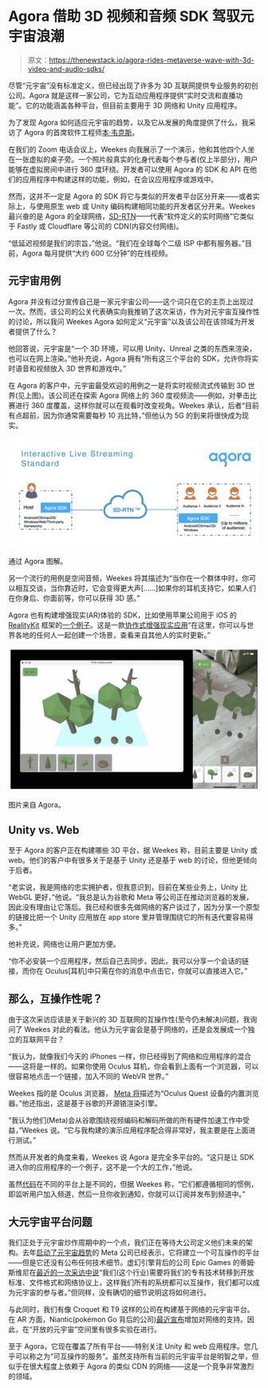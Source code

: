 # Agora 借助 3D 视频和音频 SDK 驾驭元宇宙浪潮

> 原文：<https://thenewstack.io/agora-rides-metaverse-wave-with-3d-video-and-audio-sdks/>

尽管“元宇宙”没有标准定义，但已经出现了许多为 3D 互联网提供专业服务的初创公司。Agora 就是这样一家公司，它为互动应用程序提供“实时交流和直播功能”。它的功能涵盖各种平台，但目前主要用于 3D 网络和 Unity 应用程序。

为了发现 Agora 如何适应元宇宙的趋势，以及它从发展的角度提供了什么，我采访了 Agora 的首席软件工程师[本·韦克斯](https://www.linkedin.com/in/benjamin-weekes/)。

在我们的 Zoom 电话会议上，Weekes 向我展示了一个演示，他和其他四个人坐在一张虚拟的桌子旁。一个照片般真实的化身代表每个参与者(仅上半部分)，用户能够在虚拟房间中进行 360 度环绕。开发者可以使用 Agora 的 SDK 和 API 在他们的应用程序中构建这样的功能，例如，在会议应用程序或游戏中。

然而，这并不一定是 Agora 的 SDK 将它与类似的开发者平台区分开来——或者实际上，与使用原生 web 或 Unity 编码构建相同功能的开发者区分开来。Weekes 最兴奋的是 Agora 的全球网络，[SD-RTN](https://docs.agora.io/en/live-streaming/product_live_standard)——代表“软件定义的实时网络”它类似于 Fastly 或 Cloudflare 等公司的 CDN(内容交付网络)。

“低延迟视频是我们的宗旨，”他说。“我们在全球每个二级 ISP 中都有服务器。”目前，Agora 每月提供“大约 600 亿分钟”的在线视频。

## 元宇宙用例

Agora 并没有过分宣传自己是一家元宇宙公司——这个词只在它的主页上出现过一次。然而，该公司的公关代表确实向我推销了这次采访，作为对元宇宙互操作性的讨论，所以我问 Weekes Agora 如何定义“元宇宙”以及该公司在该领域为开发者提供了什么？

他回答说，元宇宙是“一个 3D 环境，可以用 Unity、Unreal 之类的东西来渲染，也可以在网上渲染。”他补充说，Agora 拥有“所有这三个平台的 SDK，允许你将实时语音和视频放入 3D 世界和游戏中。”

在 Agora 的客户中，元宇宙最受欢迎的用例之一是将实时视频流式传输到 3D 世界(见上图)。该公司还在探索 Agora 网络上的 360 度视频流——例如，对拳击比赛进行 360 度覆盖，这样你就可以在观看时改变视角。Weekes 承认，后者“目前有点超前，因为你通常需要每秒 10 兆比特，”但他认为 5G 的到来将很快成为现实。

[![Agora diagram](img/16cc24ecddda6c27b2499011da1f3ea0.png)](https://cdn.thenewstack.io/media/2022/05/43801296-1612259524092.png)

通过 Agora 图解。

另一个流行的用例是空间音频，Weekes 将其描述为“当你在一个群体中时，你可以相互交谈，当你靠近时，它会变得更大声[……]如果你的耳机支持它，如果人们在你身后、你面前等，你可以获得 3D 感。”

Agora 也有构建增强现实(AR)体验的 SDK，比如使用苹果公司用于 iOS 的 [RealityKit](https://developer.apple.com/documentation/realitykit) 框架的[一个例子](https://www.agora.io/en/blog/multi-user-collaborative-ios-ar-experiences-with-agora-part-1/)。这是一款[协作式增强现实应用](https://github.com/AgoraIO-Community/Collaborative-AR-RTM)“在这里，你可以与世界各地的任何人一起创建一个场景，查看来自其他人的实时更新。”

[![Agora AR](img/6bd135fead0f1a2d7683988938bf7c04.png)](https://cdn.thenewstack.io/media/2022/05/0de874d5-screenshot-2022-05-31-at-10.53.50.png)

图片来自 Agora。

## Unity vs. Web

至于 Agora 的客户正在构建哪些 3D 平台，据 Weekes 称，目前主要是 Unity 或 web。他们的客户中有很多关于是基于 Unity 还是基于 web 的讨论，但他更倾向于后者。

“老实说，我是网络的忠实拥护者，但我意识到，目前在某些业务上，Unity 比 WebGL 更好，”他说。“我总是认为谷歌和 Meta 等公司正在推动浏览器的发展，因此没有理由让它落后。我已经和很多先做网络的客户谈过了，因为分享一个原型的链接比把一个 Unity 应用放在 app store 里并管理围绕它的所有迭代要容易得多。”

他补充说，网络也让用户更加方便。

“你不必安装一个应用程序，然后自己去同步。因此，我可以分享一个会话的链接，而你在 Oculus[耳机]中只需在你的消息中点击它，你就可以直接进入它。”

## 那么，互操作性呢？

由于这次采访应该是关于新兴的 3D 互联网的互操作性(至今仍未解决)问题，我询问了 Weekes 对此的看法。他认为元宇宙会是基于网络的，还是会发展成一个独立的互联网平台？

“我认为，就像我们今天的 iPhones 一样，你已经得到了网络和应用程序的混合——这将是一样的。如果你使用 Oculus 耳机，你会看到上面有一个浏览器，可以很容易地点击一个链接，加入不同的 WebVR 世界。”

Weekes 指的是 Oculus 浏览器， [Meta 将](https://developer.oculus.com/documentation/oculus-browser/)描述为“Oculus Quest 设备的内置浏览器。”他还指出，这是基于谷歌的开源铬渲染引擎。

“我认为他们(Meta)会从谷歌围绕视频编码和解码所做的所有硬件加速工作中受益，”Weekes 说。“它与我构建的演示应用程序配合得非常好，我主要是在上面进行测试。”

然而从开发者的角度来看，Weekes 说 Agora 是完全多平台的。“这只是让 SDK 进入你的应用程序的一个例子，这不是一个大的工作，”他说。

虽然[代码](https://github.com/AgoraIO/API-Examples/blob/master/README.md)在不同的平台上是不同的，但据 Weekes 称，“它们都遵循相同的惯例，即监听用户加入频道，然后一旦你收到通知，你就可以订阅并发布到频道中。”

## 大元宇宙平台问题

我们正处于元宇宙炒作周期中的一个点，我们正在等待大公司定义他们未来的架构。去年[启动了元宇宙趋势](https://thenewstack.io/meta-metaverse-developers/)的 Meta 公司已经表示，它将建立一个可互操作的平台——但是它还没有公布任何技术细节。虚幻引擎背后的公司 Epic Games 的蒂姆·斯维尼在[最近的一次采访中说](https://www.ft.com/content/e13ce526-0e33-4ca2-9699-184d0138eada)“我们(这个行业)需要将我们的专有技术转移到开放标准、文件格式和网络协议上，这样我们所有的系统都可以互操作，我们都可以成为元宇宙的参与者。”但同样，没有确切的细节说明这将如何进行。

与此同时，我们有像 Croquet 和 T9 这样的公司在构建基于网络的元宇宙平台。在 AR 方面，Niantic(pokémon Go 背后的公司)[最近宣布](https://www.theverge.com/2022/5/24/23138313/niantic-lightship-augmented-reality-ar-platform-social-network-gaming)增加对网络的支持。因此，在“开放的元宇宙”空间里有很多实验在进行。

至于 Agora，它现在覆盖了所有平台——特别关注 Unity 和 web 应用程序。您几乎可以称之为“可互操作的服务”。虽然支持所有当前的元宇宙平台是明智之举，但似乎在很大程度上依赖于 Agora 的类似 CDN 的网络——这是一个竞争非常激烈的领域。

<svg xmlns:xlink="http://www.w3.org/1999/xlink" viewBox="0 0 68 31" version="1.1"><title>Group</title> <desc>Created with Sketch.</desc></svg>